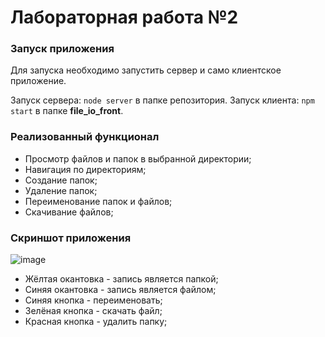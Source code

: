 # Лабораторная работа №2

### Запуск приложения
Для запуска необходимо запустить сервер и само клиентское приложение.

Запуск сервера:  `node server` в папке репозитория.
Запуск клиента:  `npm start` в папке **file_io_front**.

### Реализованный функционал
- Просмотр файлов и папок в выбранной директории;
- Навигация по директориям;
- Создание папок;
- Удаление папок;
- Переименование папок и файлов;
- Скачивание файлов;

### Скриншот приложения
![image](https://user-images.githubusercontent.com/32294487/209464816-6599ba9d-7572-49e3-87f4-83bc88524190.png)

- Жёлтая окантовка - запись является папкой;
- Синяя окантовка - запись является файлом;
- Синяя кнопка - переименовать;
- Зелёная кнопка - скачать файл;
- Красная кнопка - удалить папку;
